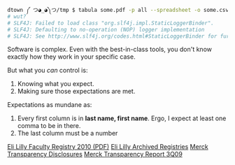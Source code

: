 

~~~sh
dtown ༼ つ◕_◕༽つ/tmp $ tabula some.pdf -p all --spreadsheet -o some.csv
# wut?
# SLF4J: Failed to load class "org.slf4j.impl.StaticLoggerBinder".
# SLF4J: Defaulting to no-operation (NOP) logger implementation
# SLF4J: See http://www.slf4j.org/codes.html#StaticLoggerBinder for further details.
~~~


Software is complex. Even with the best-in-class tools, you don't know exactly how they work in your specific case. 

But what you *can* control is:

1. Knowing what you expect.
2. Making sure those expectations are met.



Expectations as mundane as:

1. Every first column is in __last name, first name__. Ergo, I expect at least one comma to be in there.
2. The last column must be a number


[Eli Lilly Faculty Registry 2010 (PDF)](/files/eli-lilly-faculty-registry-2010.pdf)
[Eli Lilly Archived Registries](http://www.lillyphysicianpaymentregistry.com/Payments-to-Physicians/Archives)
[Merck Transparency Disclosures](http://www.merckresponsibility.com/transparency-disclosures/)
[Merck Transparency Report 3Q09](www.merck.com/corporate-responsibility/docs/business-ethics-transparency/3Q09-Transparency-Report.pdf)
